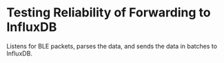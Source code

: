 # Testing Reliability of Forwarding to InfluxDB

Listens for BLE packets, parses the data, and sends the data in batches to InfluxDB.